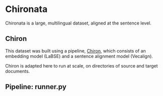 # Chironata
Chironata is a large, multilingual dataset, aligned at the sentence level.

## Chiron
This dataset was built using a pipeline, [Chiron](https://github.com/caro28/chiron/), which consists of an embedding model (LaBSE) and a sentence alignment model (Vecalign).

Chiron is adapted here to run at scale, on directories of source and target documents.

## Pipeline: runner.py

